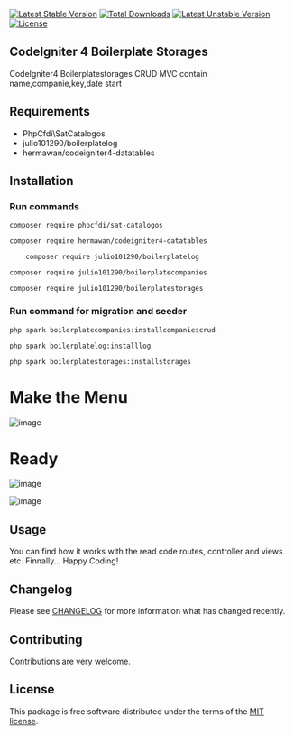 [![Latest Stable Version](https://poser.okvpn.org/julio101290/boilerplatestorages/v/stable)](https://packagist.org/packages/julio101290/boilerplatestorages) [![Total Downloads](https://poser.okvpn.org/julio101290/boilerplatestorages/downloads)](https://packagist.org/packages/julio101290/boilerplatestorages) [![Latest Unstable Version](https://poser.okvpn.org/julio101290/boilerplatestorages/v/unstable)](https://packagist.org/packages/julio101290/boilerplatestorages) [![License](https://poser.okvpn.org/julio101290/boilerplatestorages/license)](https://packagist.org/packages/julio101290/boilerplatestorages)

## CodeIgniter 4 Boilerplate Storages
CodeIgniter4 Boilerplatestorages CRUD MVC contain name,companie,key,date start


## Requirements
* PhpCfdi\SatCatalogos
* julio101290/boilerplatelog
* hermawan/codeigniter4-datatables

## Installation

### Run commands
	
 	composer require phpcfdi/sat-catalogos

   	composer require hermawan/codeigniter4-datatables

     	composer require julio101290/boilerplatelog

	composer require julio101290/boilerplatecompanies

  	composer require julio101290/boilerplatestorages

### Run command for migration and seeder

	php spark boilerplatecompanies:installcompaniescrud

 	php spark boilerplatelog:installlog

  	php spark boilerplatestorages:installstorages

# Make the Menu

![image](https://github.com/user-attachments/assets/ab493d62-444f-449f-8330-e87657eaa549)


# Ready

![image](https://github.com/user-attachments/assets/da64c785-f4e5-4674-aee6-02dffd2e8978)

![image](https://github.com/user-attachments/assets/7757cb01-89d0-49a9-a53a-b40fbb7bac62)



Usage
-----
You can find how it works with the read code routes, controller and views etc. Finnally... Happy Coding!

Changelog
--------
Please see [CHANGELOG](CHANGELOG.md) for more information what has changed recently.

Contributing
------------
Contributions are very welcome.

License
-------

This package is free software distributed under the terms of the [MIT license](LICENSE.md).

